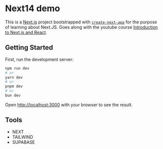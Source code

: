 # Next14 demo

This is a [Next.js](https://nextjs.org/) project bootstrapped with [`create-next-app`](https://github.com/vercel/next.js/tree/canary/packages/create-next-app) for the purpose of learning about Next.JS. Goes along with the youtube course [Introduction to Next.js and React](https://youtu.be/h2BcitZPMn4).

## Getting Started

First, run the development server:

```bash
npm run dev
# or
yarn dev
# or
pnpm dev
# or
bun dev
```

Open [http://localhost:3000](http://localhost:3000) with your browser to see the result.

## Tools

- NEXT
- TAILWIND
- SUPABASE
